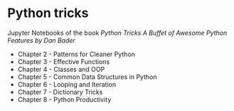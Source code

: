 # Python tricks

Jupyter Notebooks of the book _Python Tricks A Buffet of Awesome Python Features by Dan Bader_

- Chapter 2 - Patterns for Cleaner Python
- Chapter 3 - Effective Functions
- Chapter 4 - Classes and OOP
- Chapter 5 - Common Data Structures in Python
- Chapter 6 - Looping and Iteration
- Chapter 7 - Dictionary Tricks
- Chapter 8 - Python Productivity
